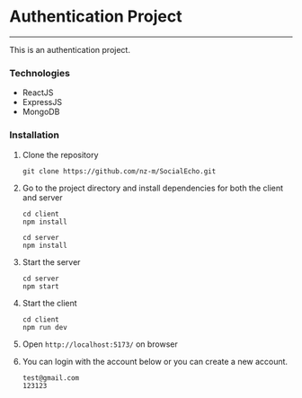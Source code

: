 # Authentication Project

---

This is an authentication project.

### Technologies

- ReactJS
- ExpressJS
- MongoDB

### Installation

1. Clone the repository

   ```
   git clone https://github.com/nz-m/SocialEcho.git
   ```

2. Go to the project directory and install dependencies for both the client and server
   ```
   cd client
   npm install
   ```
   ```
   cd server
   npm install
   ```
3. Start the server
   ```
   cd server
   npm start
   ```
4. Start the client
   ```
   cd client
   npm run dev
   ```
5. Open `http://localhost:5173/` on browser

6. You can login with the account below or you can create a new account.
   ```
   test@gmail.com
   123123
   ```
